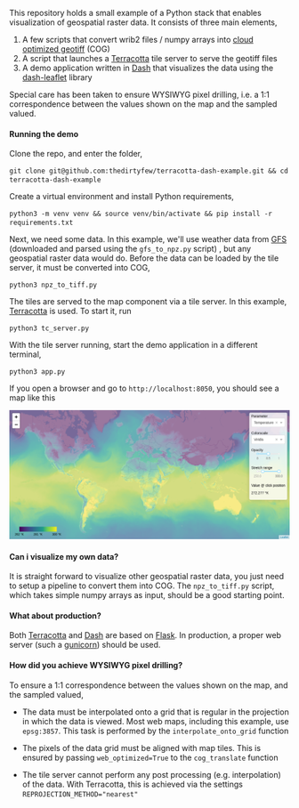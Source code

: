 This repository holds a small example of a Python stack that enables visualization of geospatial raster data. It consists of three main elements,

1) A few scripts that convert wrib2 files / numpy arrays into [cloud optimized geotiff](https://www.cogeo.org/) (COG)
2) A script that launches a [Terracotta](https://github.com/DHI-GRAS/terracotta) tile server to serve the geotiff files
3) A demo application written in [Dash](https://plotly.com/dash/) that visualizes the data using the [dash-leaflet](https://github.com/thedirtyfew/dash-leaflet) library

Special care has been taken to ensure WYSIWYG pixel drilling, i.e. a 1:1 correspondence between the values shown on the map and the sampled valued. 

#### Running the demo 

Clone the repo, and enter the folder,

    git clone git@github.com:thedirtyfew/terracotta-dash-example.git && cd terracotta-dash-example

Create a virtual environment and install Python requirements,

    python3 -m venv venv && source venv/bin/activate && pip install -r requirements.txt

Next, we need some data. In this example, we'll use weather data from [GFS](https://www.ncdc.noaa.gov/data-access/model-data/model-datasets/global-forcast-system-gfs) (downloaded and parsed using the `gfs_to_npz.py` script) , but any geospatial raster data would do. Before the data can be loaded by the tile server, it must be converted into COG,

    python3 npz_to_tiff.py
    
The tiles are served to the map component via a tile server. In this example, [Terracotta](https://github.com/DHI-GRAS/terracotta) is used. To start it, run

    python3 tc_server.py

With the tile server running, start the demo application in a different terminal,

    python3 app.py

If you open a browser and go to `http://localhost:8050`, you should see a map like this

![Optional Text](./assets/screenshot.png)

#### Can i visualize my own data? 

It is straight forward to visualize other geospatial raster data, you just need to setup a pipeline to convert them into COG. The `npz_to_tiff.py` script, which takes simple numpy arrays as input, should be a good starting point.

#### What about production?

Both [Terracotta](https://github.com/DHI-GRAS/terracotta) and [Dash](https://plotly.com/dash/) are based on [Flask](https://flask.palletsprojects.com/en/1.1.x/). In production, a proper web server (such a [gunicorn](https://gunicorn.org/)) should be used.

#### How did you achieve WYSIWYG pixel drilling?

To ensure a 1:1 correspondence between the values shown on the map, and the sampled valued, 

* The data must be interpolated onto a grid that is regular in the projection in which the data is viewed. Most web maps, including this example, use `epsg:3857`. This task is performed by the `interpolate_onto_grid` function

* The pixels of the data grid must be aligned with map tiles. This is ensured by passing `web_optimized=True` to the `cog_translate` function

* The tile server cannot perform any post processing (e.g. interpolation) of the data. With Terracotta, this is achieved via the settings `REPROJECTION_METHOD="nearest"`
